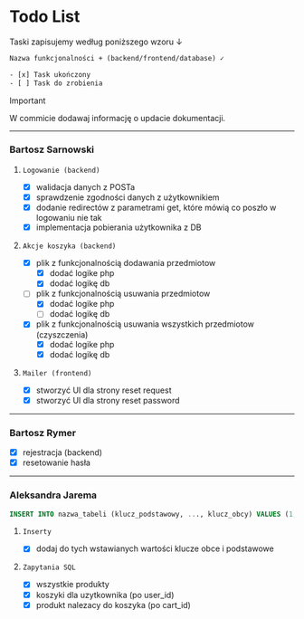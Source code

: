 # Todo List

Taski zapisujemy według poniższego wzoru ↓

```txt
Nazwa funkcjonalności + (backend/frontend/database) ✓

- [x] Task ukończony
- [ ] Task do zrobienia
```

> [!IMPORTANT]
> W commicie dodawaj informację o updacie dokumentacji.

---

### Bartosz Sarnowski

1. `Logowanie (backend)`

    - [x] walidacja danych z POSTa
    - [x] sprawdzenie zgodności danych z użytkownikiem
    - [x] dodanie redirectów z parametrami get, które mówią co poszło w logowaniu nie tak
    - [x] implementacja pobierania użytkownika z DB

2. `Akcje koszyka (backend)`

    - [x] plik z funkcjonalnością dodawania przedmiotow
        - [x] dodać logike php
        - [x] dodać logikę db
    - [ ] plik z funkcjonalnością usuwania przedmiotow
        - [x] dodać logike php
        - [ ] dodać logikę db
    - [x] plik z funkcjonalnością usuwania wszystkich przedmiotow (czyszczenia)
        - [x] dodać logike php
        - [x] dodać logikę db

3. `Mailer (frontend)`

    - [x] stworzyć UI dla strony reset request
    - [x] stworzyć UI dla strony reset password

---

### Bartosz Rymer

-   [x] rejestracja (backend)
-   [x] resetowanie hasła

---

### Aleksandra Jarema

```sql
INSERT INTO nazwa_tabeli (klucz_podstawowy, ..., klucz_obcy) VALUES (1, ..., 3);
```

1. `Inserty`

    - [x] dodaj do tych wstawianych wartości klucze obce i podstawowe

2. `Zapytania SQL`

    - [x] wszystkie produkty
    - [x] koszyki dla uzytkownika (po user_id)
    - [x] produkt nalezacy do koszyka (po cart_id)
